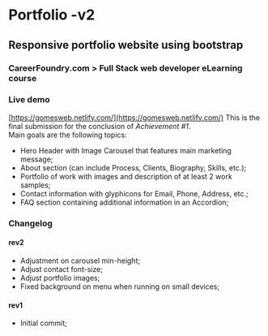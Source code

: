 # Portfolio -v2
## Responsive portfolio website using bootstrap
### CareerFoundry.com > Full Stack web developer eLearning course

### Live demo
[https://gomesweb.netlify.com/](https://gomesweb.netlify.com/)
This is the final submission for the conclusion of *Achievement #1*.  
Main goals are the following topics:  
- Hero Header with Image Carousel that features main marketing message;
- About section (can include Process, Clients, Biography, Skills, etc.);
- Portfolio of work with images and description of at least 2 work samples;
- Contact information with glyphicons for Email, Phone, Address, etc.;
- FAQ section containing additional information in an Accordion;

### Changelog

#### rev2
- Adjustment on carousel min-height;
- Adjust contact font-size;
- Adjust portfolio images;
- Fixed background on menu when running on small devices;

#### rev1
- Initial commit;
